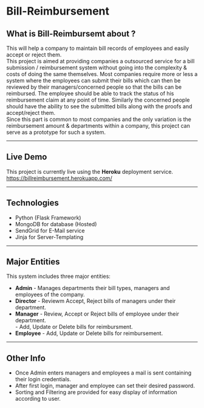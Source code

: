 # Bill-Reimbursement

## What is Bill-Reimbursemt about ?
This will help a company to maintain bill records of employees and easily accept or reject them.  
This project is aimed at providing companies a outsourced service for a bill submission / reimbursement system without going into the complexity & costs of doing the same themselves. Most companies require more or less a system where the employees can submit their bills which can then be reviewed by their managers/concerned people so that the bills can be reimbursed. The employee should be able to track the status of his reimbursement claim at any point of time. Similarly the concerned people should have the ability to see the submitted bills along with the proofs and accept/reject them.  
Since this part is common to most companies and the only variation is the reimbursement amount & departments within a company, this project can serve as a prototype for such a system.

---

## Live Demo
This project is currently live using the __Heroku__ deployment service.  
https://billreimbursement.herokuapp.com/

---

## Technologies

- Python (Flask Framework)
- MongoDB for database (Hosted)
- SendGrid for E-Mail service
- Jinja for Server-Templating

---

## Major Entities
This system includes three major entities:  

- **Admin** - Manages departments their bill types, managers and employees of the company.  
- **Director** - Reviewm Accept, Reject bills of managers under their department.  
- **Manager** - Review, Accept or Reject bills of employee under their department.  
              - Add, Update or Delete bills for reimbursment.  
- **Employee** - Add, Update or Delete bills for reimbursement.  

---

## Other Info
- Once Admin enters managers and employees a mail is sent containing their login credentials. 
- After first login, manager and employee can set their desired password.  
- Sorting and Filtering are provided for easy display of information according to user.  
